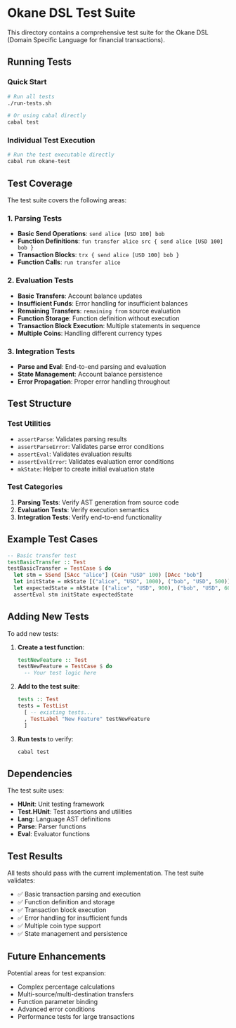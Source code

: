 # Okane DSL Test Suite

This directory contains a comprehensive test suite for the Okane DSL (Domain Specific Language for financial transactions).

## Running Tests

### Quick Start
```bash
# Run all tests
./run-tests.sh

# Or using cabal directly
cabal test
```

### Individual Test Execution
```bash
# Run the test executable directly
cabal run okane-test
```

## Test Coverage

The test suite covers the following areas:

### 1. Parsing Tests
- **Basic Send Operations**: `send alice [USD 100] bob`
- **Function Definitions**: `fun transfer alice src { send alice [USD 100] bob }`
- **Transaction Blocks**: `trx { send alice [USD 100] bob }`
- **Function Calls**: `run transfer alice`

### 2. Evaluation Tests
- **Basic Transfers**: Account balance updates
- **Insufficient Funds**: Error handling for insufficient balances
- **Remaining Transfers**: `remaining from` source evaluation
- **Function Storage**: Function definition without execution
- **Transaction Block Execution**: Multiple statements in sequence
- **Multiple Coins**: Handling different currency types

### 3. Integration Tests
- **Parse and Eval**: End-to-end parsing and evaluation
- **State Management**: Account balance persistence
- **Error Propagation**: Proper error handling throughout

## Test Structure

### Test Utilities
- `assertParse`: Validates parsing results
- `assertParseError`: Validates parse error conditions
- `assertEval`: Validates evaluation results
- `assertEvalError`: Validates evaluation error conditions
- `mkState`: Helper to create initial evaluation state

### Test Categories
1. **Parsing Tests**: Verify AST generation from source code
2. **Evaluation Tests**: Verify execution semantics
3. **Integration Tests**: Verify end-to-end functionality

## Example Test Cases

```haskell
-- Basic transfer test
testBasicTransfer :: Test
testBasicTransfer = TestCase $ do
  let stm = SSend [SAcc "alice"] (Coin "USD" 100) [DAcc "bob"]
  let initState = mkState [("alice", "USD", 1000), ("bob", "USD", 500)]
  let expectedState = mkState [("alice", "USD", 900), ("bob", "USD", 600)]
  assertEval stm initState expectedState
```

## Adding New Tests

To add new tests:

1. **Create a test function**:
   ```haskell
   testNewFeature :: Test
   testNewFeature = TestCase $ do
     -- Your test logic here
   ```

2. **Add to the test suite**:
   ```haskell
   tests :: Test
   tests = TestList
     [ -- existing tests...
     , TestLabel "New Feature" testNewFeature
     ]
   ```

3. **Run tests** to verify:
   ```bash
   cabal test
   ```

## Dependencies

The test suite uses:
- **HUnit**: Unit testing framework
- **Test.HUnit**: Test assertions and utilities
- **Lang**: Language AST definitions
- **Parse**: Parser functions
- **Eval**: Evaluator functions

## Test Results

All tests should pass with the current implementation. The test suite validates:
- ✅ Basic transaction parsing and execution
- ✅ Function definition and storage
- ✅ Transaction block execution
- ✅ Error handling for insufficient funds
- ✅ Multiple coin type support
- ✅ State management and persistence

## Future Enhancements

Potential areas for test expansion:
- Complex percentage calculations
- Multi-source/multi-destination transfers
- Function parameter binding
- Advanced error conditions
- Performance tests for large transactions
